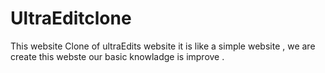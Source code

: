 # UltraEditclone
This website Clone of ultraEdits website it is like a simple website , we are create this webste our basic knowladge is improve . 
